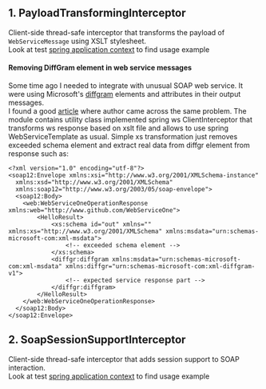 ## 1. PayloadTransformingInterceptor
Client-side thread-safe interceptor that transforms the payload of <code>WebServiceMessage</code> using XSLT stylesheet.  
Look at test [spring application context](https://github.com/NLatyshev/utils/blob/master/spring/src/test/resources/test-application-context.xml) to find usage example
#### Removing DiffGram element in web service messages
Some time ago I needed to integrate with unusual SOAP web service. It were using Microsoft's [diffgram](http://msdn.microsoft.com/en-us/library/ms172088.aspx) elements and attributes in their output messages.  
I found a good [article](https://pragmaticintegrator.wordpress.com/2011/03/27/removing-diffgram-element-in-web-service-messages/) where author came across the same problem.
The module contains utility class implemented spring ws ClientInterceptor that transforms ws response based on xslt file and allows to use spring WebServiceTemplate as usual.
Simple xs transformation just removes exceeded schema element and extract real data from diffgr element from response such as:
```
<?xml version="1.0" encoding="utf-8"?>
<soap12:Envelope xmlns:xsi="http://www.w3.org/2001/XMLSchema-instance"
  xmlns:xsd="http://www.w3.org/2001/XMLSchema"
  xmlns:soap12="http://www.w3.org/2003/05/soap-envelope">
  <soap12:Body>
    <web:WebServiceOneOperationResponse xmlns:web="http://www.github.com/WebServiceOne">
        <HelloResult>
            <xs:schema id="out" xmlns="" xmlns:xs="http://www.w3.org/2001/XMLSchema" xmlns:msdata="urn:schemas-microsoft-com:xml-msdata">
                <!-- exceeded schema element -->
            </xs:schema>
            <diffgr:diffgram xmlns:msdata="urn:schemas-microsoft-com:xml-msdata" xmlns:diffgr="urn:schemas-microsoft-com:xml-diffgram-v1">
                <!-- expected service response part -->
            </diffgr:diffgram>
        </HelloResult>
    </web:WebServiceOneOperationResponse>
  </soap12:Body>
</soap12:Envelope>
```
## 2. SoapSessionSupportInterceptor
Client-side thread-safe interceptor that adds session support to SOAP interaction.  
Look at test [spring application context](https://github.com/NLatyshev/utils/blob/master/spring/src/test/resources/test-application-context.xml) to find usage example

